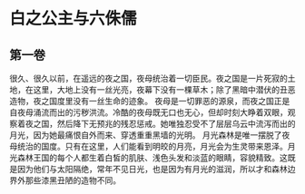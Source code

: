 # 白之公主与六侏儒

## 第一卷

很久、很久以前，在遥远的夜之国，夜母统治着一切臣民。夜之国是一片死寂的土地，在这里，大地上没有一丝光亮，夜幕下没有一棵草木；除了黑暗中潜伏的丑恶造物，夜之国度里没有一丝生命的迹象。
夜母是一切罪恶的源泉，而夜之国正是自夜母涌流而出的污秽洪流。冷酷的夜母既无口也无心，但却时刻大睁着双眼，观察着夜之国，然后降下无预兆的残忍惩戒。她唯独忍受不了层层乌云中流泻而出的月光，因为她最痛恨自外而来、穿透重重黑墙的光明。
月光森林是唯一摆脱了夜母统治的国度。只有在这里，人们能看到明皎的月亮，月光会为生灵带来恩泽。月光森林王国的每个人都生着白皙的肌肤、浅色头发和淡蓝的眼睛，容貌精致。这既是因为他们与太阳隔绝，常年不见日光，也是因为有月光的滋润，所以才和森林边界外那些漆黑丑陋的造物不同。